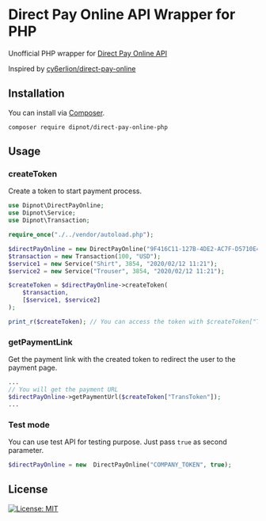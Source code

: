 
# Direct Pay Online API Wrapper for PHP
Unofficial PHP wrapper for [Direct Pay Online API](https://directpayonline.atlassian.net/wiki/spaces/API/overview)

Inspired by [cy6erlion/direct-pay-online](https://github.com/cy6erlion/direct-pay-online)

## Installation
You can install via [Composer](https://getcomposer.org/).

    composer require dipnot/direct-pay-online-php

## Usage
### createToken
Create a token to start payment process.
```php
use Dipnot\DirectPayOnline;
use Dipnot\Service;
use Dipnot\Transaction;

require_once("./../vendor/autoload.php");

$directPayOnline = new DirectPayOnline("9F416C11-127B-4DE2-AC7F-D5710E4C5E0A");
$transaction = new Transaction(100, "USD");
$service1 = new Service("Shirt", 3854, "2020/02/12 11:21");
$service2 = new Service("Trouser", 3854, "2020/02/12 11:21");

$createToken = $directPayOnline->createToken(
	$transaction,
	[$service1, $service2]
);

print_r($createToken); // You can access the token with $createToken["TransToken"]
```

### getPaymentLink
Get the payment link with the created token to redirect the user to the payment page.
```php
...
// You will get the payment URL
$directPayOnline->getPaymentUrl($createToken["TransToken"]);
...
```

### Test mode
You can use test API for testing purpose. Just pass `true` as second parameter.
```php
$directPayOnline = new  DirectPayOnline("COMPANY_TOKEN", true);
```

## License
[![License: MIT](https://img.shields.io/badge/License-MIT-%232fdcff)](https://github.com/dipnot/direct-pay-online-php/blob/main/LICENSE)
